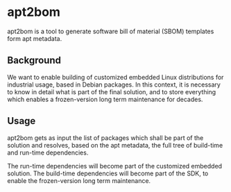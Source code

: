 # apt2bom

apt2bom is a tool to generate software bill of material (SBOM) templates form apt metadata.

## Background

We want to enable building of customized embedded Linux distributions for industrial usage, based in Debian packages. In this context, it is necessary to know in detail what is part of the final solution, and to store everything which enables a frozen-version long term maintenance for decades.

## Usage

apt2bom gets as input the list of packages which shall be part of the solution and resolves, based on the apt metadata, the full tree of build-time and run-time dependencies.

The run-time dependencies will become part of the customized embedded solution. The build-time dependencies will become part of the SDK, to enable the frozen-version long term maintenance.
